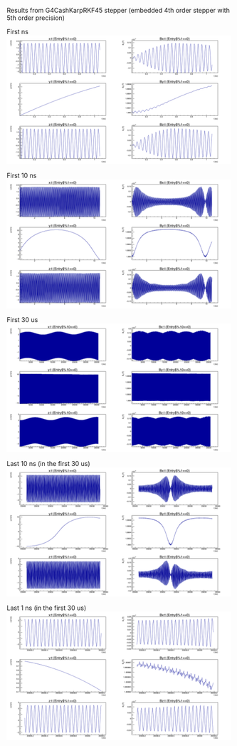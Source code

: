 Results from G4CashKarpRKF45 stepper (embedded 4th order stepper with 5th order precision)

First ns
![alt text](tracking6_firstns.png "First 1 ns")

First 10 ns
![alt text](tracking6_first10ns.png "First 10 ns")

First 30 us
![alt text](tracking6.png "First 30 us")

Last 10 ns (in the first 30 us)
![alt text](tracking6_last10ns.png "Last 10 ns")

Last 1 ns (in the first 30 us)
![alt text](tracking6_lastns.png "Last 1 ns")
